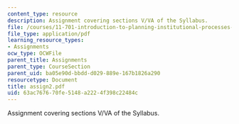 ```yaml
---
content_type: resource
description: Assignment covering sections V/VA of the Syllabus.
file: /courses/11-701-introduction-to-planning-institutional-processes-in-developing-countries-fall-2003/63ac767670fe5148a2224f398c22484c_assign2.pdf
file_type: application/pdf
learning_resource_types:
- Assignments
ocw_type: OCWFile
parent_title: Assignments
parent_type: CourseSection
parent_uid: ba05e90d-bbdd-d029-889e-167b1826a290
resourcetype: Document
title: assign2.pdf
uid: 63ac7676-70fe-5148-a222-4f398c22484c
---
```

Assignment covering sections V/VA of the Syllabus.

